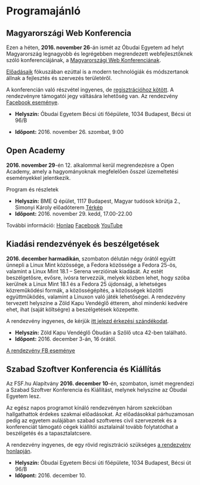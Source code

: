 # Programajánló

## Magyarországi Web Konferencia

Ezen a héten, **2016. november 26**-án ismét az Óbudai Egyetem ad helyt Magyarország legnagyobb és legrégebben megrendezett webfejlesztőknek szóló konferenciájának, a [Magyarországi Web Konferenciának](https://webconf.hu/2016/hu).

[Előadásaik](https://webconf.hu/2016/hu/lineup) fókuszában ezúttal is a modern technológiák és módszertanok állnak a fejlesztés és szervezés területéről.

A konferencián való részvétel ingyenes, de [regisztrációhoz kötött](https://webconf.hu/2016/hu/registration). A rendezvényre támogatói jegy váltására lehetőség van. Az rendezvény  [Facebook eseménye](https://www.facebook.com/events/281309318928675/).

* **Helyszín:** Óbudai Egyetem Bécsi úti főépülete, 1034 Budapest, Bécsi út 96/B

* **Időpont:** 2016. november 26. szombat, 9:00

## Open Academy

**2016. november 29**-én 12. alkalommal kerül megrendezésre a Open Academy, amely a hagyományoknak megfelelően ősszel üzemeltetési eseményekkel jelentkezik.

Program és részletek
* **Helyszín:** BME Q épület, 1117 Budapest, Magyar tudósok körútja 2., Simonyi Károly előadóterem [Térkép](http://goo.gl/maps/fZMus)
* **Időpont:** 2016. november 29. kedd, 17.00-22.00

További információ: [Honlap](https://www.balabit.com/hu/open-academy) [Facebook](http://www.facebook.com/openacademy) [YouTube](http://www.youtube.com/playlist?list=PL4C41194CED00D8CD)

## Kiadási rendezvények és beszélgetések

**2016. december harmadikán**, szombaton délután négy órától együtt ünnepli a Linux Mint közössége, a Fedora közössége a Fedora 25-ös, valamint a Linux Mint 18.1 – Serena verzióinak kiadását. Az estét beszélgetősre, evősre, ivósra tervezzük, melyek közben lehet, hogy szóba kerülnek a Linux Mint 18.1 és a Fedora 25 újdonsági, a lehetséges közreműködési formák, a közösségépítés, a közösségek közötti együttműködés, valamint a Linuxon való játék lehetőségei. A rendezvény tervezett helyszíne a Zöld Kapu Vendéglő étterem, ahol mindenki kedvére ehet, ihat (saját költségre) a beszélgetések közepette.

A rendezvény ingyenes, de kérjük [itt jelezd érkezési szándékodat](http://doodle.com/poll/5h582kbdnc5ay2uv).

* **Helyszín:** Zöld Kapu Vendéglő Óbudán a Szőlő utca 42-ben található.
* **Időpont:** 2016. december 3-án, 16 órától.

[A rendezvény FB eseménye](https://www.facebook.com/events/1685570245105654/)

## Szabad Szoftver Konferencia és Kiállítás

Az FSF.hu Alapítvány **2016. december 10**-én, szombaton, ismét megrendezi a Szabad Szoftver Konferencia és Kiállítást, melynek helyszíne az Óbudai Egyetem lesz.

Az egész napos programot kínáló rendezvényen három szekcióban hallgathattok érdekes szakmai előadásokat. Az előadásokkal párhuzamosan pedig az egyetem aulájában szabad szoftveres civil szervezetek és a konferenciát támogató cégek kiállítói asztalainál tovább folytatódhat a beszélgetés és a tapasztalatcsere.

A rendezvény ingyenes, de egy rövid regisztráció szükséges [a rendezvény honlapján](http://konf.fsf.hu/).

* **Helyszín:** Óbudai Egyetem Bécsi úti főépülete, 1034 Budapest, Bécsi út 96/B
* **Időpont:** 2016. december 10.

